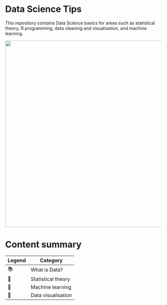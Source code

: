 # Data Science Tips  

This repository contains Data Science basics for areas such as statistical theory, R programming, data cleaning and visualisation, and machine learning.  

<p align="center">  
<img src="https://helios-i.mashable.com/imagery/articles/05w41hbDoXLnHBGdX8iMqhd/hero-image.fill.size_1248x702.v1611615494.jpg"
width="600"></center>  
</p>  


# Content summary

| Legend | Category |  
|--------|----------|  
| 📚 | What is Data? |  
| 🔢 | Statistical theory |  
| 🔮 | Machine learning |  
| 🎨 | Data visualisation |  
